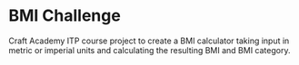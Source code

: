 # BMI Challenge
Craft Academy ITP course project to create a BMI calculator taking input in metric or imperial units and calculating the resulting BMI and BMI category.


